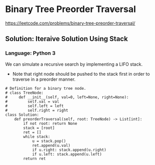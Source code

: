 # Binary Tree Preorder Traversal
https://leetcode.com/problems/binary-tree-preorder-traversal/

## Solution: Iteraive Solution Using Stack
### Language: Python 3

We can simulate a recursive search by implementing a LIFO stack.

* Note that right node should be pushed to the stack first in order to traverse in a preorder manner.

```python3
# Definition for a binary tree node.
# class TreeNode:
#     def __init__(self, val=0, left=None, right=None):
#         self.val = val
#         self.left = left
#         self.right = right
class Solution:
    def preorderTraversal(self, root: TreeNode) -> List[int]:
        if not root: return None
        stack = [root]
        ret = []
        while stack:
            u = stack.pop()
            ret.append(u.val)
            if u.right: stack.append(u.right)
            if u.left: stack.append(u.left)
        return ret
```
